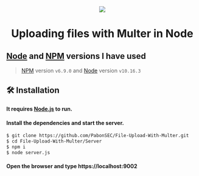 <div align="center">
    <img src="https://img.icons8.com/cute-clipart/128/000000/cloud-checked.png">
    <h1>
      Uploading files with Multer in Node
    </h1>
</div>

## [Node](https://nodejs.org) and [NPM](https://www.npmjs.com/) versions I have used
> [NPM](https://www.npmjs.com/) version `v6.9.0` and [Node](https://nodejs.org) version `v10.16.3`

## 🛠️ Installation

#### It requires [Node.js](https://nodejs.org) to run.

#### Install the dependencies and start the server.

```bash
$ git clone https://github.com/PabonSEC/File-Upload-With-Multer.git
$ cd File-Upload-With-Multer/Server
$ npm i
$ node server.js
```

#### Open the browser and type https://localhost:9002
